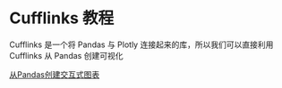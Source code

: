 # Cufflinks 教程

<show-structure depth="2"/>

Cufflinks 是一个将 Pandas 与 Plotly 连接起来的库，所以我们可以直接利用 Cufflinks 从 Pandas 创建可视化


<seealso>
<category ref="ref_docs">
    <a href="https://mp.weixin.qq.com/s/IKlOeyRMOjdSoKxi32eLxQ">从Pandas创建交互式图表</a>
</category>
<category ref="ref_github"></category>
<category ref="ref_issues"></category>
<category ref="ref_hf"></category>
<category ref="ref_ms"></category>
</seealso>